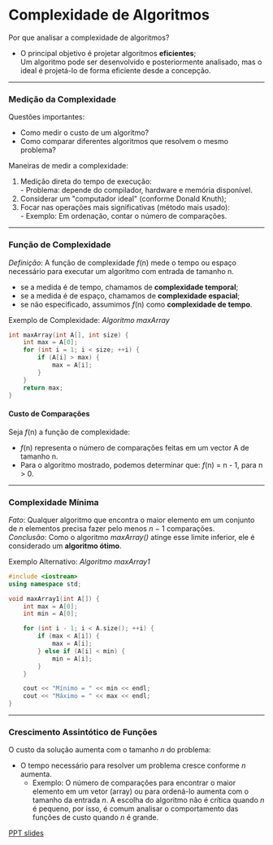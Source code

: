 # Complexidade de Algoritmos

Por que analisar a complexidade de algoritmos?  
- O principal objetivo é projetar algoritmos **eficientes**;  
Um algoritmo pode ser desenvolvido e posteriormente analisado, mas o ideal é projetá-lo de forma eficiente desde a concepção.  
---
### Medição da Complexidade 

Questões importantes:   
- Como medir o custo de um algoritmo?   
- Como comparar diferentes algoritmos que resolvem o mesmo problema?  

Maneiras de medir a complexidade:  
 1. Medição direta do tempo de execução:  
        - Problema: depende do compilador, hardware e memória disponível.  
 2. Considerar um "computador ideal" (conforme Donald Knuth);
 3. Focar nas operações mais significativas (método mais usado):  
        - Exemplo: Em ordenação, contar o número de comparações.

---
### Função de Complexidade 

*Definição*: A função de complexidade *f*(n) mede o tempo ou espaço necessário para executar um algoritmo com entrada de tamanho n.
- se a medida é de tempo, chamamos de **complexidade temporal**;
- se a medida é de espaço, chamamos de **complexidade espacial**;
- se não especificado, assumimos *f*(n) como **complexidade de tempo**.


Exemplo de Complexidade: *Algoritmo maxArray*

```cpp
int maxArray(int A[], int size) {
    int max = A[0];
    for (int i = 1; i < size; ++i) {
        if (A[i] > max) {
            max = A[i];
        }
    }
    return max;
}
```

#### Custo de Comparações

Seja *f*(n) a função de complexidade:
- *f*(n) representa o número de comparações feitas em um vector A de tamanho n. 
- Para o algoritmo mostrado, podemos determinar que: 
*f*(n) = n - 1, para n > 0. 

---
### Complexidade Mínima
*Fato*: Qualquer algoritmo que encontra o maior elemento em um conjunto de *n* elementos precisa fazer pelo menos *n* − 1 comparações.  
*Conclusão*: Como o algoritmo *maxArray()* atinge esse limite inferior, ele é considerado um **algoritmo ótimo**.

Exemplo Alternativo: *Algoritmo maxArray1*

```cpp
#include <iostream>
using namespace std;

void maxArray1(int A[]) {
    int max = A[0];
    int min = A[0];

    for (int i - 1; i < A.size(); ++i) {
        if (max < A[i]) {
            max = A[i];
        } else if (A[i] < min) {
            min = A[i];
        }
    }

    cout << "Mínimo = " << min << endl;
    cout << "Máximo = " << max << endl;
}
```
---
### Crescimento Assintótico de Funções 
O custo da solução aumenta com o tamanho *n* do problema:
- O tempo necessário para resolver um problema cresce conforme *n* aumenta. 
   - Exemplo: O número de comparações para encontrar o maior elemento em um vetor (array) ou para ordená-lo aumenta com o tamanho da entrada *n*.
A escolha do algoritmo não é crítica quando *n* é pequeno, por isso, é comum analisar o comportamento das funções de custo quando *n* é grande.



[PPT slides](https://drive.google.com/file/d/1aYeHiFLVc059234THNeKK9vRoXNl01lP/view)
